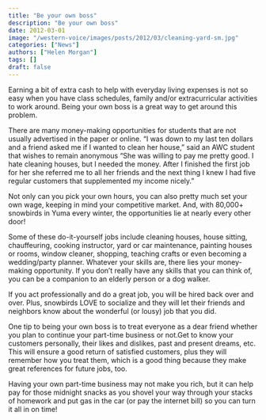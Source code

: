 ```yaml
---
title: "Be your own boss"
description: "Be your own boss"
date: 2012-03-01
image: "/western-voice/images/posts/2012/03/cleaning-yard-sm.jpg"
categories: ["News"]
authors: ["Helen Morgan"]
tags: []
draft: false
---
```

Earning a bit of extra cash to help with everyday living expenses is not so easy when you have class schedules, family and/or extracurricular activities to work around. Being your own boss is a great way to get around this problem.

There are many money-making opportunities for students that are not usually advertised in the paper or online. “I was down to my last ten dollars and a friend asked me if I wanted to clean her house,” said an AWC student that wishes to remain anonymous “She was willing to pay me pretty good. I hate cleaning houses, but I needed the money. After I finished the first job for her she referred me to all her friends and the next thing I knew I had five regular customers that supplemented my income nicely.”

Not only can you pick your own hours, you can also pretty much set your own wage, keeping in mind your competitive market. And, with 80,000+ snowbirds in Yuma every winter, the opportunities lie at nearly every other door!

Some of these do-it-yourself jobs include cleaning houses, house sitting, chauffeuring, cooking instructor, yard or car maintenance, painting houses or rooms, window cleaner, shopping, teaching crafts or even becoming a wedding/party planner. Whatever your skills are, there lies your money-making opportunity. If you don’t really have any skills that you can think of, you can be a companion to an elderly person or a dog walker.

If you act professionally and do a great job, you will be hired back over and over. Plus, snowbirds LOVE to socialize and they will let their friends and neighbors know about the wonderful (or lousy) job that you did.

One tip to being your own boss is to treat everyone as a dear friend whether you plan to continue your part-time business or not.Get to know your customers personally, their likes and dislikes, past and present dreams, etc. This will ensure a good return of satisfied customers, plus they will remember how you treat them, which is a good thing because they make great references for future jobs, too.

Having your own part-time business may not make you rich, but it can help pay for those midnight snacks as you shovel your way through your stacks of homework and put gas in the car (or pay the internet bill) so you can turn it all in on time!